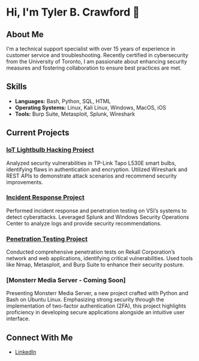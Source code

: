 # Hi, I'm Tyler B. Crawford 👋

## About Me

I'm a technical support specialist with over 15 years of experience in customer service and troubleshooting. Recently certified in cybersecurity from the University of Toronto, I am passionate about enhancing security measures and fostering collaboration to ensure best practices are met.

## Skills

- **Languages:** Bash, Python, SQL, HTML
- **Operating Systems:** Linux, Kali Linux, Windows, MacOS, iOS
- **Tools:** Burp Suite, Metasploit, Splunk, Wireshark

## Current Projects

### [IoT Lightbulb Hacking Project](https://github.com/tylerbcrawford/iot-vulnerability-analysis)
Analyzed security vulnerabilities in TP-Link Tapo L530E smart bulbs, identifying flaws in authentication and encryption. Utilized Wireshark and REST APIs to demonstrate attack scenarios and recommend security improvements.

### [Incident Response Project](https://github.com/tylerbcrawford/vsi-splunk-siem)
Performed incident response and penetration testing on VSI’s systems to detect cyberattacks. Leveraged Splunk and Windows Security Operations Center to analyze logs and provide security recommendations.

### [Penetration Testing Project](https://github.com/tylerbcrawford/rekall-penetration-testing)
Conducted comprehensive penetration tests on Rekall Corporation’s network and web applications, identifying critical vulnerabilities. Used tools like Nmap, Metasploit, and Burp Suite to enhance their security posture.

### [Monsterr Media Server - Coming Soon]
Presenting Monsterr Media Server, a new project crafted with Python and Bash on Ubuntu Linux. Emphasizing strong security through the implementation of two-factor authentication (2FA), this project highlights proficiency in developing secure applications alongside an intuitive user interface.

## Connect With Me

- [LinkedIn](https://www.linkedin.com/in/tylerbcrawford)
